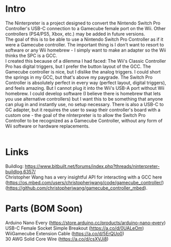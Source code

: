 # Intro
The Ninterpreter is a project designed to convert the Nintendo Switch Pro Controller's USB-C connection to a Gamecube female port on the Wii. Other controllers (PS4/PS5, Xbox, etc.) may be added in future versions.<br>
The goal of this is to be able to use a Nintendo Switch Pro Controller as if it were a Gamecube controller. The important thing is I don't want to resort to software or any Wii homebrew - I simply want to
make an adapter so the Wii thinks the SPC is a GCC.<br>
I created this because of a dilemma I had faced: The Wii's Classic Controller Pro has digital triggers, but I prefer the button layout of the GCC.  The Gamecube controller is nice, but I dislike the analog triggers.  I could short the springs in my GCC, but that's above my paygrade. The Switch Pro Controller is absolutely perfect in every way (perfect layout, digital triggers), and feels amazing. But I cannot plug it into the Wii's USB-A port without Wii homebrew. I could develop software (I believe there is homebrew that lets you use alternative controllers) but I want this to be something that anyone can plug in and instantly use, no setup necessary. There is also a USB-C to GC adapter, but it requires the user to swap their controller's board with a custom one - the goal of the nInterpreter is to allow the Switch Pro Controller to be recognized as a Gamecube Controller, without any form of Wii software or hardware replacements.<br><br>
# Links
Buildlog: https://www.bitbuilt.net/forums/index.php?threads/ninterpreter-buildlog.6357/
<br>
Christopher Wang has a very insightful API for interacting with a GCC here (https://os.mbed.com/users/christopherjwang/code/gamecube_controller/) (https://github.com/christopherjwang/gamecube_controller_mbed).
# Parts (BOM Soon)
Arduino Nano Every (https://store.arduino.cc/products/arduino-nano-every)
<br>
USB-C Female Socket Simple Breakout (https://a.co/d/0UALeOm)
<br>
WiiGamecube Extension Cable (https://a.co/d/5ErQUo0)
<br>
30 AWG Solid Core Wire (https://a.co/d/csXVJi8)
